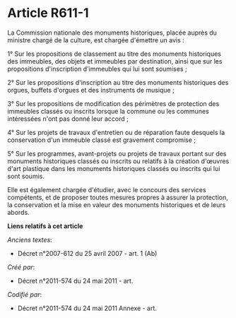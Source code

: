 # Article R611-1

La Commission nationale des monuments historiques, placée auprès du ministre chargé de la culture, est chargée d'émettre un
avis :

1° Sur les propositions de classement au titre des monuments historiques des immeubles, des objets et immeubles par
destination, ainsi que sur les propositions d'inscription d'immeubles qui lui sont soumises ;

2° Sur les propositions d'inscription au titre des monuments historiques des orgues, buffets d'orgues et des instruments de
musique ;

3° Sur les propositions de modification des périmètres de protection des immeubles classés ou inscrits lorsque la commune ou
les communes intéressées n'ont pas donné leur accord ;

4° Sur les projets de travaux d'entretien ou de réparation faute desquels la conservation d'un immeuble classé est gravement
compromise ;

5° Sur les programmes, avant-projets ou projets de travaux portant sur des monuments historiques classés ou inscrits ou
relatifs à la création d'œuvres d'art plastique dans les monuments historiques classés ou inscrits qui lui sont soumis.

Elle est également chargée d'étudier, avec le concours des services compétents, et de proposer toutes mesures propres à
assurer la protection, la conservation et la mise en valeur des monuments historiques et de leurs abords.

**Liens relatifs à cet article**

_Anciens textes_:

  - Décret n°2007-612 du 25 avril 2007 - art. 1 (Ab)

_Créé par_:

  - Décret n°2011-574 du 24 mai 2011  - art.

_Codifié par_:

  - Décret n°2011-574 du 24 mai 2011 Annexe - art.
